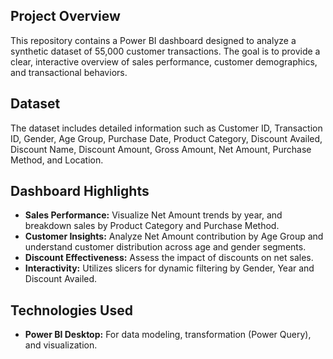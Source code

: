## Project Overview
This repository contains a Power BI dashboard designed to analyze a synthetic dataset of 55,000 customer transactions. The goal is to provide a clear, interactive overview of sales performance, customer demographics, and transactional behaviors.

## Dataset
The dataset includes detailed information such as Customer ID, Transaction ID, Gender, Age Group, Purchase Date, Product Category, Discount Availed, Discount Name, Discount Amount, Gross Amount, Net Amount, Purchase Method, and Location.

## Dashboard Highlights
* **Sales Performance:** Visualize Net Amount trends by year, and breakdown sales by Product Category and Purchase Method.
* **Customer Insights:** Analyze Net Amount contribution by Age Group and understand customer distribution across age and gender segments.
* **Discount Effectiveness:** Assess the impact of discounts on net sales.
* **Interactivity:** Utilizes slicers for dynamic filtering by Gender, Year and Discount Availed.

## Technologies Used
* **Power BI Desktop:** For data modeling, transformation (Power Query), and visualization.
